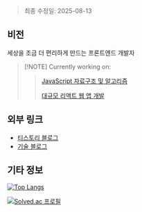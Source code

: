 > 최종 수정일: 2025-08-13

## 비전
세상을 조금 더 편리하게 만드는 프론트엔드 개발자

> \[!NOTE]
> Currently working on:
> > [JavaScript 자료구조 및 알고리즘](https://github.com/jong-k/js-algorithms)
> > 
> > [대규모 리액트 웹 앱 개발](https://github.com/jong-k/large-scale-react)

## 외부 링크
- [티스토리 블로그](https://ggarden.tistory.com/)
- [기술 블로그](https://kimjonghan.com/)

## 기타 정보

[![Top Langs](https://github-readme-stats.vercel.app/api/top-langs/?username=jong-k&layout=compact)](https://github.com/anuraghazra/github-readme-stats)

[![Solved.ac 프로필](http://mazassumnida.wtf/api/mini/generate_badge?boj=kjhan710)](https://solved.ac/kjhan710)
